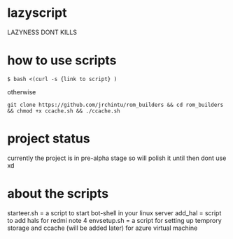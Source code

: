 # lazyscript
LAZYNESS DONT KILLS

# how to use scripts 
`$ bash <(curl -s {link to script} )`

otherwise

`git clone https://github.com/jrchintu/rom_builders && cd rom_builders && chmod +x ccache.sh && ./ccache.sh`

# project status

currently the project is in pre-alpha stage so will polish it until then dont use xd

# about the scripts
starteer.sh = a script to start bot-shell in your linux server
add_hal = script to add hals for redmi note 4
envsetup.sh = a script for setting up temprory storage and ccache (will be added later) for azure virtual machine




